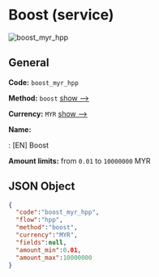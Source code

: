 
# Boost (service) 
![boost_myr_hpp](https://static.openfintech.io/payment_methods/boost_myr_hpp/logo.svg?w=400&c=v0.59.26#w200)  

## General 
 
**Code:** `boost_myr_hpp` 
 
**Method:** `boost` 
 [show -->](/payment-methods/boost/) 
 
**Currency:** `MYR` [show -->](/currencies/MYR/) 
 
**Name:** 
 
:	[EN] Boost 
 
**Amount limits:** from `0.01` to `10000000` MYR 

## JSON Object 

```json
{
  "code":"boost_myr_hpp",
  "flow":"hpp",
  "method":"boost",
  "currency":"MYR",
  "fields":null,
  "amount_min":0.01,
  "amount_max":10000000
}
```  
